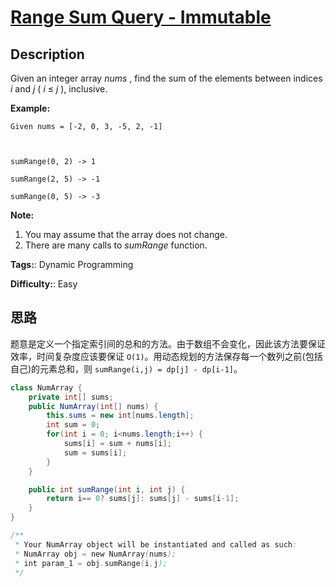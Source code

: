 # [Range Sum Query - Immutable][title]

## Description

Given an integer array _nums_ , find the sum of the elements between indices
_i_ and _j_ ( _i_ ≤ _j_ ), inclusive.

**Example:**  

```
Given nums = [-2, 0, 3, -5, 2, -1]
    
sumRange(0, 2) -> 1
sumRange(2, 5) -> -1
sumRange(0, 5) -> -3
```    

**Note:**  

  1. You may assume that the array does not change.
  2. There are many calls to _sumRange_ function.


**Tags:**: Dynamic Programming

**Difficulty:**: Easy

## 思路
题意是定义一个指定索引间的总和的方法。由于数组不会变化，因此该方法要保证效率，时间复杂度应该要保证 `O(1)`。用动态规划的方法保存每一个数列之前(包括自己)的元素总和，则 `sumRange(i,j) = dp[j] - dp[i-1]`。
``` java
class NumArray {
    private int[] sums;
    public NumArray(int[] nums) {
        this.sums = new int[nums.length];
        int sum = 0;
        for(int i = 0; i<nums.length;i++) {
            sums[i] = sum + nums[i];
            sum = sums[i];
        }
    }

    public int sumRange(int i, int j) {
        return i== 0? sums[j]: sums[j] - sums[i-1];
    }
}

/**
 * Your NumArray object will be instantiated and called as such:
 * NumArray obj = new NumArray(nums);
 * int param_1 = obj.sumRange(i,j);
 */
```

[title]: https://leetcode.com/problems/range-sum-query-immutable
